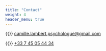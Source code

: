 ```yaml
---
title: "Contact"
weight: 4
header_menu: true
---
```


{{<icon class="fa fa-envelope">}}&nbsp;[camille.lambert.psychologue@gmail.com](mailto:camille.lambert.psychologue@gmail.com)

{{<icon class="fa fa-phone">}}&nbsp;[+33 7 45 05 44 34](tel:+33745054434)
